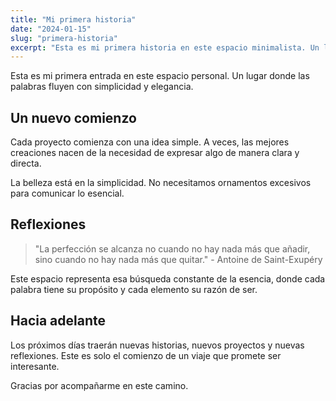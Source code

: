 ```yaml
---
title: "Mi primera historia"
date: "2024-01-15"
slug: "primera-historia"
excerpt: "Esta es mi primera historia en este espacio minimalista. Un lugar donde compartir pensamientos y experiencias."
---
```


Esta es mi primera entrada en este espacio personal. Un lugar donde las palabras fluyen con simplicidad y elegancia.

## Un nuevo comienzo

Cada proyecto comienza con una idea simple. A veces, las mejores creaciones nacen de la necesidad de expresar algo de manera clara y directa.

La belleza está en la simplicidad. No necesitamos ornamentos excesivos para comunicar lo esencial.

## Reflexiones

> "La perfección se alcanza no cuando no hay nada más que añadir, sino cuando no hay nada más que quitar." - Antoine de Saint-Exupéry

Este espacio representa esa búsqueda constante de la esencia, donde cada palabra tiene su propósito y cada elemento su razón de ser.

## Hacia adelante

Los próximos días traerán nuevas historias, nuevos proyectos y nuevas reflexiones. Este es solo el comienzo de un viaje que promete ser interesante.

Gracias por acompañarme en este camino.